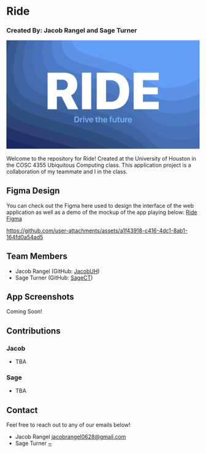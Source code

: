 # Ride
### Created By: Jacob Rangel and Sage Turner
[![Ride Official](https://raw.githubusercontent.com/JacobUH/RideApp/refs/heads/main/Screenshots/RideLogo.png)](http://3.18.22.13:5173/)

Welcome to the repository for Ride! Created at the University of Houston in the COSC 4355 Ubiquitous Computing class. This application project is a collaboration of my teammate and I in the class.

## Figma Design
You can check out the Figma here used to design the interface of the web application as well as a demo of the mockup of the app playing below: [Ride Figma](https://www.figma.com/design/1iJjSb19QvrmgzJcBEDduN/4355-Project?node-id=282-920&node-type=frame&t=8VuxPOAECWnI6ugV-0)

https://github.com/user-attachments/assets/a1f43918-c416-4dc1-8ab1-164fd0a54ad5

## Team Members
- Jacob Rangel (GitHub: [JacobUH](https://github.com/JacobUH))
- Sage Turner (GitHub: [SageCT](https://github.com/SageCT))

## App Screenshots
Coming Soon!

## Contributions

### Jacob
- TBA

### Sage
- TBA

## Contact
Feel free to reach out to any of our emails below!

- Jacob Rangel [jacobrangel0628@gmail.com](https://jacobrangel0628@gmail.com)
- Sage Turner [~]()
